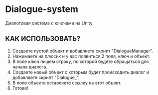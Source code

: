 # Dialogue-system
Диалоговая система с ключами на Unity

## КАК ИСПОЛЬЗОВАТЬ?
1. Создаете пустой объект и добавляете скрипт "DialogueManager".
2. Нажимаете на плюсик и у вас появиться 2 поля, ключ и объект.
3. В поле ключ пишем строку, по которой будете обращаться для начала диалога.
4. Создаете новый объект с которым будет происходить диалог и добавляете скрипт "Dialogue_".
5. В поле объекта оставляете ссылку на этот объект.
6. Готово! 
